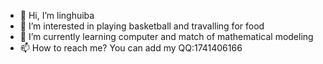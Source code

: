 - 👋 Hi, I’m linghuiba
- 👀 I’m interested in playing basketball and travalling for food
- 🌱 I’m currently learning computer and match of mathematical modeling
- 📫 How to reach me? You can add my QQ:1741406166

<!---
linghuiba/linghuiba is a ✨ special ✨ repository because its `README.md` (this file) appears on your GitHub profile.
You can click the Preview link to take a look at your changes.
--->
